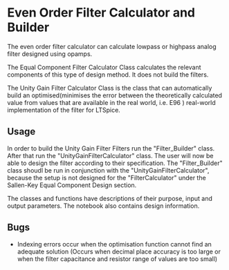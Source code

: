 # Even Order Filter Calculator and Builder

The even order filter calculator can calculate lowpass or highpass analog filter designed using opamps. 

The Equal Component Filter Calculator Class calculates the relevant components of this type of design method. It does not build the filters.

The Unity Gain Filter Calculator Class is the class that can automatically build an optimised(minimises the error between the theoretically calculated value from values that are available in the real world, i.e. E96 ) real-world implementation of the filter for LTSpice. 

## Usage 
In order to build the Unity Gain Filter Filters run the "Filter_Builder" class. After that run the "UnityGainFilterCalculator" class. The user will now be able to design the filter according to their specification. The "Filter_Builder" class shoudl be run in conjunction with the "UnityGainFilterCalculator", because the setup is not designed for the "FilterCalculator" under the Sallen-Key Equal Component Design section. 

The classes and functions have descriptions of their purpose, input and output parameters. The notebook also contains design information.

## Bugs
- Indexing errors occur when the optimisation function cannot find an adequate solution (Occurs when decimal place accuracy is too large or when the filter capacitance and resistor range of values are too small) 
